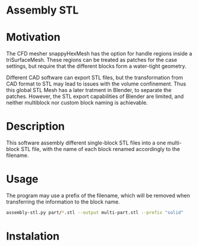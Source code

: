 Assembly STL
================================================================================
# Motivation
The CFD mesher snappyHexMesh has the option for handle regions inside a triSurfaceMesh. These 
regions can be treated as patches for the case settings, but require that the different blocks 
form a water-tight geometry. 

Different CAD software can export STL files, but the transformation from CAD format to STL may lead
to issues with the volume confinement. Thus this global STL Mesh has a later tratment in Blender, to
separate the patches. However, the STL export capabilities of Blender are limited, and neither
multiblock nor custom block naming is achievable.

# Description
This software assembly different single-block STL files into a one multi-block STL file, with the
name of each block renamed accordingly to the filename.

# Usage
The program may use a prefix of the filename, which will be removed when transferring the
information to the block name.
```bash
assembly-stl.py part/*.stl --output multi-part.stl --prefix "solid"
```

# Instalation

